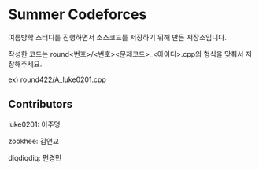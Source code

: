 # Summer Codeforces

여름방학 스터디를 진행하면서 소스코드를 저장하기 위해 만든 저장소입니다.

작성한 코드는 round\<번호\>/\<번호\>\<문제코드\>\_\<아이디\>.cpp의 형식을 맞춰서 저장해주세요.

ex) round422/A\_luke0201.cpp

## Contributors

luke0201: 이주명

zookhee: 김연교

diqdiqdiq: 편경민
